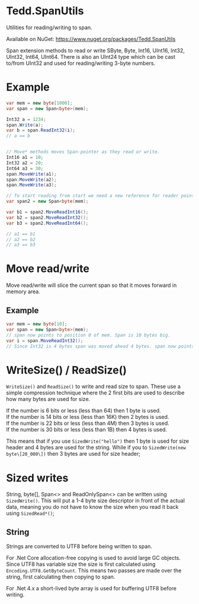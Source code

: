 # Tedd.SpanUtils
Utilities for reading/writing to span.

Available on NuGet: https://www.nuget.org/packages/Tedd.SpanUtils

Span<byte> extension methods to read or write SByte, Byte, Int16, UInt16, Int32, UInt32, Int64, UInt64.
There is also an UInt24 type which can be cast to/from UInt32 and used for reading/writing 3-byte numbers.

# Example
```csharp
var mem = new byte[1000];
var span = new Span<byte>(mem);

Int32 a = 1234;
span.Write(a);
var b = span.ReadInt32(i);
// a == b


// Move* methods moves Span-pointer as they read or write.
Int16 a1 = 10;
Int32 a2 = 20;
Int64 a3 = 30;
span.MoveWrite(a1);
span.MoveWrite(a2);
span.MoveWrite(a3);

// To start reading from start we need a new reference for reader pointing to start of memory area.
var span2 = new Span<byte(mem);

var b1 = span2.MoveReadInt16();
var b2 = span2.MoveReadInt32();
var b3 = span2.MoveReadInt64();

// a1 == b1
// a2 == b2
// a3 == b3
```

# Move read/write
Move read/write will slice the current span so that it moves forward in memory area.
## Example
```csharp
var mem = new byte[10];
var span = new Span<byte>(mem);
// span now points to position 0 of mem. Span is 10 bytes big.
var i = span.MoveReadInt32();
// Since Int32 is 4 bytes span was moved ahead 4 bytes. span now points to position 4 of mem. Span is 6 bytes big.
```

# WriteSize() / ReadSize()
`WriteSize()` and `ReadSize()` to write and read size to span. These use a simple compression technique where the 2 first bits are used to describe how many bytes are used for size.

If the number is 6 bits or less (less than 64) then 1 byte is used.<br />
If the number is 14 bits or less (less than 16K) then 2 bytes is used.<br />
If the number is 22 bits or less (less than 4M) then 3 bytes is used.<br />
If the number is 30 bits or less (less than 1B) then 4 bytes is used.<br />

This means that if you use `SizedWrite("hello")` then 1 byte is used for size header and 4 bytes are used for the string. While if you to `SizedWrite(new byte\[20_000\])` then 3 bytes are used for size header;

# Sized writes
String, byte\[\], Span<> and ReadOnlySpan<> can be written using `SizedWrite()`. This will put a 1-4 byte size descriptor in front of the actual data, meaning you do not have to know the size when you read it back using `SizedRead*()`;


## String
Strings are converted to UTF8 before being written to span.

For .Net Core allocation-free copying is used to avoid large GC objects. Since UTF8 has variable size the size is first calculated using `Encoding.UTF8.GetByteCount`. This means two passes are made over the string, first calculating then copying to span.

For .Net 4.x a short-lived byte array is used for buffering UTF8 before writing.